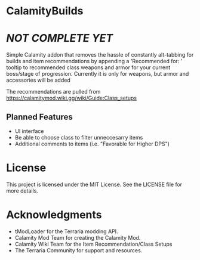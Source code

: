 # CalamityBuilds

# *NOT COMPLETE YET*
Simple Calamity addon that removes the hassle of constantly alt-tabbing for builds and item recommendations by appending a 'Recommended for: ' tooltip to recommended class weapons and armor for your current boss/stage of progression. Currently it is only for weapons, but armor and accessories will be added

The recommendations are pulled from https://calamitymod.wiki.gg/wiki/Guide:Class_setups




## Planned Features

- UI interface
- Be able to choose class to filter unneccesarry items
- Additional comments to items (i.e. "Favorable for Higher DPS")


# License
This project is licensed under the MIT License. See the LICENSE file for more details.


# Acknowledgments
- tModLoader for the Terraria modding API.
- Calamity Mod Team for creating the Calamity Mod.
- Calamity Wiki Team for the Item Recommendation/Class Setups
- The Terraria Community for support and resources.
